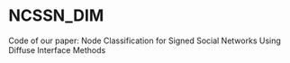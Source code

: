 # NCSSN_DIM
Code of our paper: Node Classification for Signed Social Networks Using Diffuse Interface Methods
